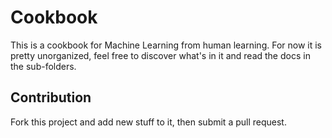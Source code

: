 # Cookbook
This is a cookbook for Machine Learning from human learning. 
For now it is pretty unorganized, feel free to discover what's in it and read the docs in the sub-folders.

## Contribution
Fork this project and add new stuff to it, then submit a pull request.
